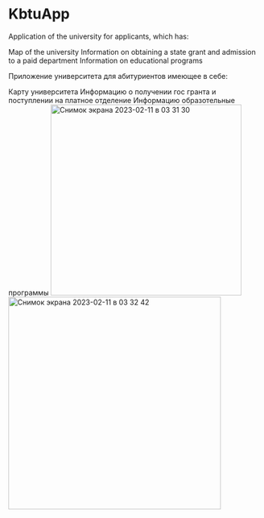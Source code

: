 # KbtuApp



Application of the university for applicants, which has:

Map of the university
Information on obtaining a state grant and admission to a paid department
Information on educational programs

Приложение университета для абитуриентов имеющее в себе:

Карту университета
Информацию о получении гос гранта и поступлении на платное отделение
Информацию образотельные программы
<img width="379" alt="Снимок экрана 2023-02-11 в 03 31 30" src="https://user-images.githubusercontent.com/40315034/218202789-6065fe37-7342-41ec-852a-036e1941fac5.png">
<img width="422" alt="Снимок экрана 2023-02-11 в 03 32 42" src="https://user-images.githubusercontent.com/40315034/218202974-543a8159-f629-4bdb-be5b-0508ceb7328d.png">
